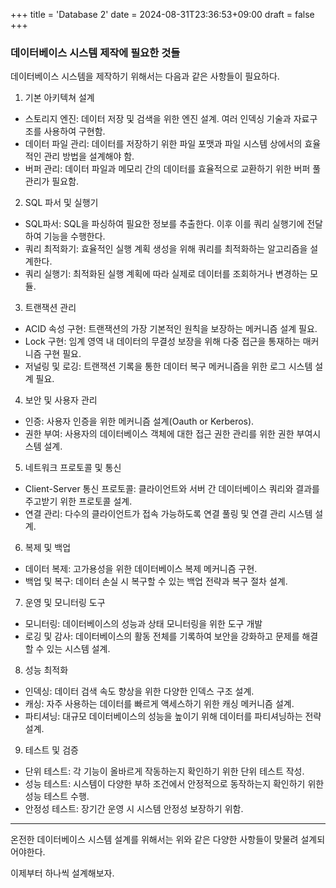 +++
title = 'Database 2'
date = 2024-08-31T23:36:53+09:00
draft = false
+++

### 데이터베이스 시스템 제작에 필요한 것들

데이터베이스 시스템을 제작하기 위해서는 다음과 같은 사항들이 필요하다.


1. 기본 아키텍쳐 설계

- 스토리지 엔진: 데이터 저장 및 검색을 위한 엔진 설계. 여러 인덱싱 기술과 자료구조를 사용하여 구현함.
- 데이터 파일 관리: 데이터를 저장하기 위한 파일 포맷과 파일 시스템 상에서의 효율적인 관리 방법을 설계해야 함.
- 버퍼 관리: 데이터 파일과 메모리 간의 데이터를 효율적으로 교환하기 위한 버퍼 풀 관리가 필요함.

2. SQL 파서 및 실행기

- SQL파서: SQL을 파싱하여 필요한 정보를 추출한다. 이후 이를 쿼리 실행기에 전달하여 기능을 수행한다.
- 쿼리 최적화기: 효율적인 실행 계획 생성을 위해 쿼리를 최적화하는 알고리즘을 설계한다.
- 쿼리 실행기: 최적화된 실행 계획에 따라 실제로 데이터를 조회하거나 변경하는 모듈.

3. 트랜잭션 관리

- ACID 속성 구현: 트랜잭션의 가장 기본적인 원칙을 보장하는 메커니즘 설계 필요.
- Lock 구현: 임계 영역 내 데이터의 무결성 보장을 위해 다중 접근을 통재하는 매커니즘 구현 필요.
- 저널링 및 로깅: 트랜잭션 기록을 통한 데이터 복구 메커니즘을 위한 로그 시스템 설계 필요.

4. 보안 및 사용자 관리

- 인증: 사용자 인증을 위한 메커니즘 설계(Oauth or Kerberos).
- 권한 부여: 사용자의 데이터베이스 객체에 대한 접근 권한 관리를 위한 권한 부여시스템 설계.

5. 네트워크 프로토콜 및 통신

- Client-Server 통신 프로토콜: 클라이언트와 서버 간 데이터베이스 쿼리와 결과를 주고받기 위한 프로토콜 설계.
- 연결 관리: 다수의 클라이언트가 접속 가능하도록 연결 풀링 및 연결 관리 시스템 설계.

6. 복제 및 백업

- 데이터 복제: 고가용성을 위한 데이터베이스 복제 메커니즘 구현.
- 백업 및 복구: 데이터 손실 시 복구할 수 있는 백업 전략과 복구 절차 설계.

7. 운영 및 모니터링 도구

- 모니터링: 데이터베이스의 성능과 상태 모니터링을 위한 도구 개발
- 로깅 및 감사: 데이터베이스의 활동 전체를 기록하여 보안을 강화하고 문제를 해결할 수 있는 시스템 설계.

8. 성능 최적화

- 인덱싱: 데이터 검색 속도 향상을 위한 다양한 인덱스 구조 설계.
- 캐싱: 자주 사용하는 데이터를 빠르게 액세스하기 위한 캐싱 메커니즘 설계.
- 파티셔닝: 대규모 데이터베이스의 성능을 높이기 위해 데이터를 파티셔닝하는 전략 설계.

9. 테스트 및 검증

- 단위 테스트: 각 기능이 올바르게 작동하는지 확인하기 위한 단위 테스트 작성.
- 성능 테스트: 시스템이 다양한 부하 조건에서 안정적으로 동작하는지 확인하기 위한 성능 테스트 수행.
- 안정성 테스트: 장기간 운영 시 시스템 안정성 보장하기 위함.

---

온전한 데이터베이스 시스템 설계를 위해서는 위와 같은 다양한 사항들이 맞물려 설계되어야한다.

이제부터 하나씩 설계해보자.